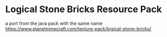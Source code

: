 # Logical Stone Bricks Resource Pack
a port from the java pack with the same name https://www.planetminecraft.com/texture-pack/logical-stone-bricks/
